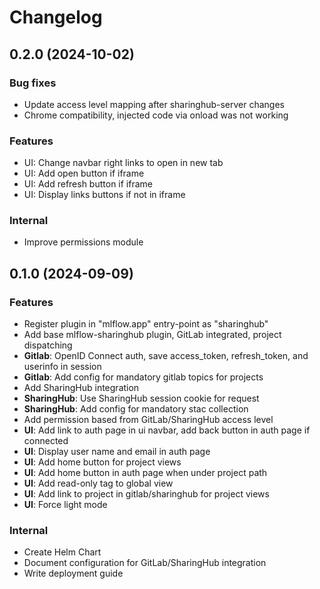 # Changelog

## 0.2.0 (2024-10-02)

### Bug fixes

- Update access level mapping after sharinghub-server changes
- Chrome compatibility, injected code via onload was not working

### Features

- UI: Change navbar right links to open in new tab
- UI: Add open button if iframe
- UI: Add refresh button if iframe
- UI: Display links buttons if not in iframe

### Internal

- Improve permissions module

## 0.1.0 (2024-09-09)

### Features

- Register plugin in "mlflow.app" entry-point as "sharinghub"
- Add base mlflow-sharinghub plugin, GitLab integrated, project dispatching
- **Gitlab**: OpenID Connect auth, save access_token, refresh_token, and userinfo in session
- **Gitlab**: Add config for mandatory gitlab topics for projects
- Add SharingHub integration
- **SharingHub**: Use SharingHub session cookie for request
- **SharingHub**: Add config for mandatory stac collection
- Add permission based from GitLab/SharingHub access level
- **UI**: Add link to auth page in ui navbar, add back button in auth page if connected
- **UI**: Display user name and email in auth page
- **UI**: Add home button for project views
- **UI**: Add home button in auth page when under project path
- **UI**: Add read-only tag to global view
- **UI**: Add link to project in gitlab/sharinghub for project views
- **UI**: Force light mode

### Internal

- Create Helm Chart
- Document configuration for GitLab/SharingHub integration
- Write deployment guide
